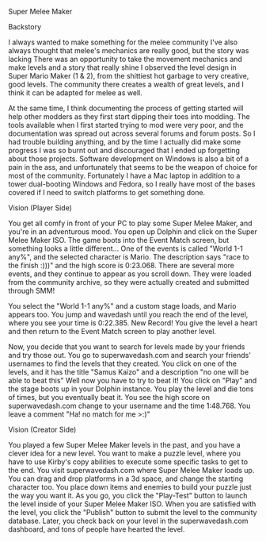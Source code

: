 Super Melee Maker

Backstory

I always wanted to make something for the melee community
I've also always thought that melee's mechanics are really good, but the story was lacking
There was an opportunity to take the movement mechanics and make levels and a story that really shine
I observed the level design in Super Mario Maker (1 & 2), from the shittiest hot garbage to very creative, good levels.
The community there creates a wealth of great levels, and I think it can be adapted for melee as well.

At the same time, I think documenting the process of getting started will help other modders as they first start dipping their toes into modding.
The tools available when I first started trying to mod were very poor, and the documentation was spread out across several forums and forum posts.
So I had trouble building anything, and by the time I actually did make some progress I was so burnt out and discouraged that I ended up forgetting about those projects.
Software development on Windows is also a bit of a pain in the ass, and unfortunately that seems to be the weapon of choice for most of the community.
Fortunately I have a Mac laptop in addition to a tower dual-booting Windows and Fedora, so I really have most of the bases covered if I need to switch platforms to get something done.

Vision (Player Side)

You get all comfy in front of your PC to play some Super Melee Maker, and you're in an adventurous mood.
You open up Dolphin and click on the Super Melee Maker ISO.
The game boots into the Event Match screen, but something looks a little different...
One of the events is called "World 1-1 any%", and the selected character is Mario.
The description says "race to the finish :)))" and the high score is 0:23.068.
There are several more events, and they continue to appear as you scroll down.
They were loaded from the community archive, so they were actually created and submitted through SMM!

You select the "World 1-1 any%" and a custom stage loads, and Mario appears too.
You jump and wavedash until you reach the end of the level, where you see your time is 0:22.385. New Record!
You give the level a heart and then return to the Event Match screen to play another level.

Now, you decide that you want to search for levels made by your friends and try those out.
You go to superwavedash.com and search your friends' usernames to find the levels that they created.
You click on one of the levels, and it has the title "Samus Kaizo" and a description "no one will be able to beat this"
Well now you have to try to beat it! You click on "Play" and the stage boots up in your Dolphin instance.
You play the level and die tons of times, but you eventually beat it.
You see the high score on superwavedash.com change to your username and the time 1:48.768.
You leave a comment "Ha! no match for me >:)"

Vision (Creator Side)

You played a few Super Melee Maker levels in the past, and you have a clever idea for a new level.
You want to make a puzzle level, where you have to use Kirby's copy abilities to execute some specific tasks to get to the end.
You visit superwavedash.com where Super Melee Maker loads up.
You can drag and drop platforms in a 3d space, and change the starting character too.
You place down items and enemies to build your puzzle just the way you want it.
As you go, you click the "Play-Test" button to launch the level inside of your Super Melee Maker ISO.
When you are satisfied with the level, you click the "Publish" button to submit the level to the community database.
Later, you check back on your level in the superwavedash.com dashboard, and tons of people have hearted the level.

